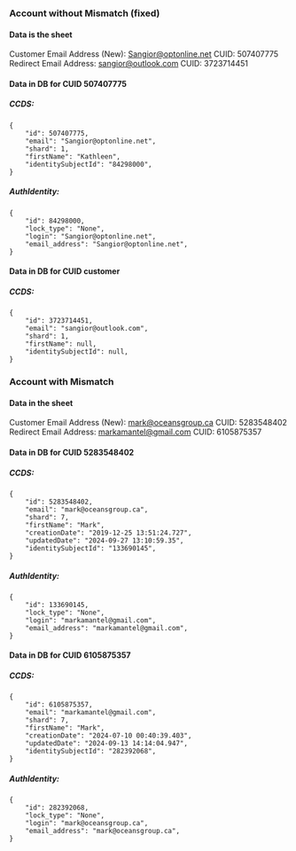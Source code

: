 ### Account without Mismatch (fixed)
#### Data is the sheet
Customer Email Address (New): Sangior@optonline.net
CUID: 507407775
Redirect Email Address: sangior@outlook.com
CUID: 3723714451
#### Data in DB for CUID 507407775
##### CCDS:
```
{
	"id": 507407775,
	"email": "Sangior@optonline.net",
	"shard": 1,
	"firstName": "Kathleen",
	"identitySubjectId": "84298000",
}
```
##### AuthIdentity:
```
{
	"id": 84298000,
	"lock_type": "None",
	"login": "Sangior@optonline.net",
	"email_address": "Sangior@optonline.net",
}
```
#### Data in DB for CUID customer
##### CCDS:
```
{
	"id": 3723714451,
	"email": "sangior@outlook.com",
	"shard": 1,
	"firstName": null,
	"identitySubjectId": null,
}
```
### Account with Mismatch
#### Data in the sheet
Customer Email Address (New): [mark@oceansgroup.ca](mailto:mark@oceansgroup.ca)
CUID: 5283548402
Redirect Email Address: markamantel@gmail.com
CUID: 6105875357
#### Data in DB for CUID 5283548402
##### CCDS:
```
{
	"id": 5283548402,
	"email": "mark@oceansgroup.ca",
	"shard": 7,
	"firstName": "Mark",
	"creationDate": "2019-12-25 13:51:24.727",
	"updatedDate": "2024-09-27 13:10:59.35",
	"identitySubjectId": "133690145",
}
```
##### AuthIdentity:
```
{
	"id": 133690145,
	"lock_type": "None",
	"login": "markamantel@gmail.com",
	"email_address": "markamantel@gmail.com",
}
```
#### Data in DB for CUID 6105875357
##### CCDS:
```
{
	"id": 6105875357,
	"email": "markamantel@gmail.com",
	"shard": 7,
	"firstName": "Mark",
	"creationDate": "2024-07-10 00:40:39.403",
	"updatedDate": "2024-09-13 14:14:04.947",
	"identitySubjectId": "282392068",
}
```
##### AuthIdentity:
```
{
	"id": 282392068,
	"lock_type": "None",
	"login": "mark@oceansgroup.ca",
	"email_address": "mark@oceansgroup.ca",
}
```
